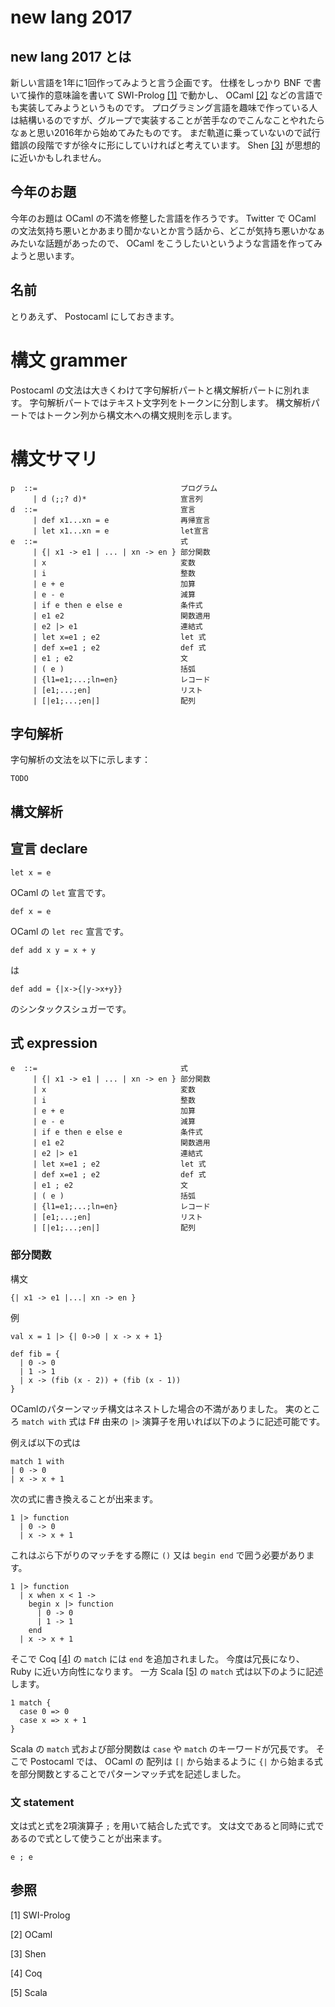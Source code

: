 # new lang 2017

## new lang 2017 とは

  新しい言語を1年に1回作ってみようと言う企画です。
  仕様をしっかり BNF で書いて操作的意味論を書いて SWI-Prolog [[1]](#1) で動かし、 OCaml [[2]](#2) などの言語でも実装してみようというものです。
  プログラミング言語を趣味で作っている人は結構いるのですが、グループで実装することが苦手なのでこんなことやれたらなぁと思い2016年から始めてみたものです。
  まだ軌道に乗っていないので試行錯誤の段階ですが徐々に形にしていければと考えています。
  Shen [[3]](#3) が思想的に近いかもしれません。

## 今年のお題

  今年のお題は OCaml の不満を修整した言語を作ろうです。
  Twitter で OCaml の文法気持ち悪いとかあまり聞かないとか言う話から、どこが気持ち悪いかなぁみたいな話題があったので、 OCaml をこうしたいというような言語を作ってみようと思います。

## 名前

  とりあえず、 Postocaml にしておきます。

# 構文 grammer

  Postocaml の文法は大きくわけて字句解析パートと構文解析パートに別れます。
  字句解析パートではテキスト文字列をトークンに分割します。
  構文解析パートではトークン列から構文木への構文規則を示します。

# 構文サマリ

    p  ::=                                プログラム
         | d (;;? d)*                     宣言列
    d  ::=                                宣言
         | def x1...xn = e                再帰宣言
         | let x1...xn = e                let宣言
    e  ::=                                式
         | {| x1 -> e1 | ... | xn -> en } 部分関数
         | x                              変数
         | i                              整数
         | e + e                          加算
         | e - e                          減算
         | if e then e else e             条件式
         | e1 e2                          関数適用
         | e2 |> e1                       連結式
         | let x=e1 ; e2                  let 式
         | def x=e1 ; e2                  def 式
         | e1 ; e2                        文
         | ( e )                          括弧
         | {l1=e1;...;ln=en}              レコード
         | [e1;...;en]                    リスト
         | [|e1;...;en|]                  配列

## 字句解析

  字句解析の文法を以下に示します：

    TODO

## 構文解析
## 宣言 declare

    let x = e

  OCaml の `let` 宣言です。

    def x = e

  OCaml の `let rec` 宣言です。

    def add x y = x + y

  は

    def add = {|x->{|y->x+y}}

  のシンタックスシュガーです。

## 式 expression

    e  ::=                                式
         | {| x1 -> e1 | ... | xn -> en } 部分関数
         | x                              変数
         | i                              整数
         | e + e                          加算
         | e - e                          減算
         | if e then e else e             条件式
         | e1 e2                          関数適用
         | e2 |> e1                       連結式
         | let x=e1 ; e2                  let 式
         | def x=e1 ; e2                  def 式
         | e1 ; e2                        文
         | ( e )                          括弧
         | {l1=e1;...;ln=en}              レコード
         | [e1;...;en]                    リスト
         | [|e1;...;en|]                  配列

### 部分関数

  構文

    {| x1 -> e1 |...| xn -> en }

  例

    val x = 1 |> {| 0->0 | x -> x + 1}

    def fib = {
      | 0 -> 0
      | 1 -> 1
      | x -> (fib (x - 2)) + (fib (x - 1))
    }

  OCamlのパターンマッチ構文はネストした場合の不満がありました。
  実のところ `match with` 式は F# 由来の `|>` 演算子を用いれば以下のように記述可能です。

  例えば以下の式は

    match 1 with
    | 0 -> 0
    | x -> x + 1

  次の式に書き換えることが出来ます。

    1 |> function
      | 0 -> 0
      | x -> x + 1

  これはぶら下がりのマッチをする際に `()` 又は `begin end` で囲う必要があります。

    1 |> function
      | x when x < 1 ->
        begin x |> function
          | 0 -> 0
          | 1 -> 1
        end
      | x -> x + 1


  そこで Coq [[4]](#4) の `match` には `end` を追加されました。
  今度は冗長になり、 Ruby に近い方向性になります。
  一方 Scala [[5]](#5) の `match` 式は以下のように記述します。

    1 match {
      case 0 => 0
      case x => x + 1
    }

  Scala の `match` 式および部分関数は `case` や `match` のキーワードが冗長です。
  そこで Postocaml では、 OCaml の 配列は `[|` から始まるように `{|` から始まる式を部分関数とすることでパターンマッチ式を記述しました。

### 文 statement

  文は式と式を2項演算子 `;` を用いて結合した式です。 文は文であると同時に式であるので式として使うことが出来ます。

    e ; e

## 参照

[1]<a name="1"></a> SWI-Prolog

[2]<a name="2"></a> OCaml

[3]<a name="3"></a> Shen

[4]<a name="4"></a> Coq

[5]<a name="5"></a> Scala
